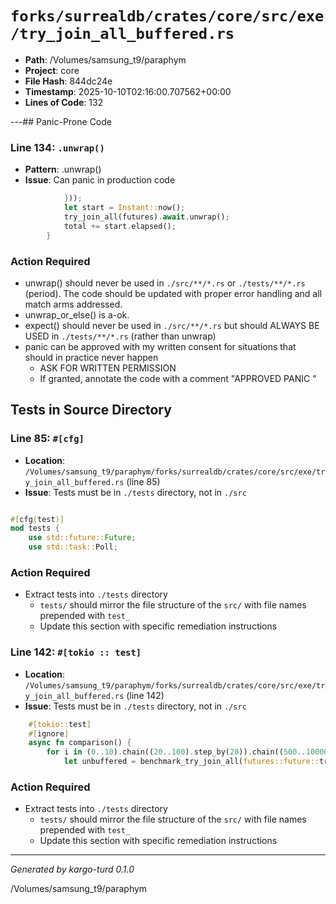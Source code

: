 # `forks/surrealdb/crates/core/src/exe/try_join_all_buffered.rs`

- **Path**: /Volumes/samsung_t9/paraphym
- **Project**: core
- **File Hash**: 844dc24e  
- **Timestamp**: 2025-10-10T02:16:00.707562+00:00  
- **Lines of Code**: 132

---## Panic-Prone Code


### Line 134: `.unwrap()`

- **Pattern**: .unwrap()
- **Issue**: Can panic in production code

```rust
			}));
			let start = Instant::now();
			try_join_all(futures).await.unwrap();
			total += start.elapsed();
		}
```

### Action Required

- unwrap() should never be used in `./src/**/*.rs` or `./tests/**/*.rs` (period). The code should be updated with proper error handling and all match arms addressed.
- unwrap_or_else() is a-ok. 
- expect() should never be used in `./src/**/*.rs` but should ALWAYS BE USED in `./tests/**/*.rs` (rather than unwrap)
- panic can be approved with my written consent for situations that should in practice never happen  
  - ASK FOR WRITTEN PERMISSION
  - If granted, annotate the code with a comment "APPROVED PANIC "

## Tests in Source Directory


### Line 85: `#[cfg]`

- **Location**: `/Volumes/samsung_t9/paraphym/forks/surrealdb/crates/core/src/exe/try_join_all_buffered.rs` (line 85)
- **Issue**: Tests must be in `./tests` directory, not in `./src`

```rust

#[cfg(test)]
mod tests {
	use std::future::Future;
	use std::task::Poll;
```

### Action Required

- Extract tests into `./tests` directory
  - `tests/` should mirror the file structure of the `src/` with file names prepended with `test_`
  - Update this section with specific remediation instructions
  


### Line 142: `#[tokio :: test]`

- **Location**: `/Volumes/samsung_t9/paraphym/forks/surrealdb/crates/core/src/exe/try_join_all_buffered.rs` (line 142)
- **Issue**: Tests must be in `./tests` directory, not in `./src`

```rust
	#[tokio::test]
	#[ignore]
	async fn comparison() {
		for i in (0..10).chain((20..100).step_by(20)).chain((500..10000).step_by(500)) {
			let unbuffered = benchmark_try_join_all(futures::future::try_join_all, i).await;
```

### Action Required

- Extract tests into `./tests` directory
  - `tests/` should mirror the file structure of the `src/` with file names prepended with `test_`
  - Update this section with specific remediation instructions
  

---

*Generated by kargo-turd 0.1.0*

/Volumes/samsung_t9/paraphym